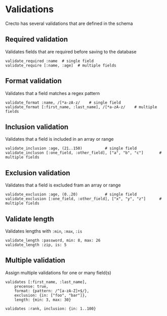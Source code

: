 # Validations

Crecto has several validations that are defined in the schema

## Required validation

Validates fields that are required before saving to the database

```crystal
validate_required :name  # single field
validate_require [:name, :age]  # multiple fields
```

## Format validation

Validates that a field matches a regex pattern

```crystal
validate_format :name, /[*a-zA-z/    # single field
validate_format [:first_name, :last_name], /[*a-zA-z/    # multiple fields
```

## Inclusion validation

Validates that a field is included in an array or range

```crystal
validate_inclusion :age, (21..150)			# single field
validate_incluson [:one_field, :other_field], ["a", "b", "c"]		# multiple fields
```

## Exclusion validation

Validates that a field is excluded fram an array or range

```crystal
validate_exclusion :age, (0..20) 			# single field
validate_exclusion [:one_field, :other_field], ["x", "y", "z"]		# multiple fields
```

## Validate length

Validates lengths with `:min`, `:max`, `:is`

```crystal
validate_length :password, min: 8, max: 26
validate_length :zip, is: 5
```

## Multiple validation

Assign multiple validations for one or many field(s)

```crystal
validates [:first_name, :last_name],
	precense: true,
	format: {pattern: /^[a-zA-Z]+$/},
	exclusion: {in: ["foo", "bar"]},
	length: {min: 3, max: 30}

validates :rank, inclusion: {in: 1..100}
```